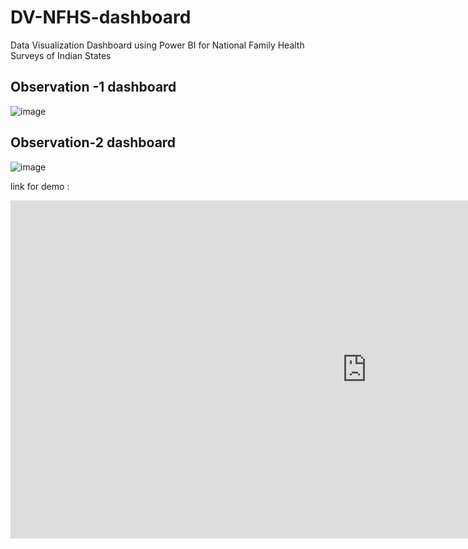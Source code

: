 # DV-NFHS-dashboard
Data Visualization Dashboard using Power BI for National Family Health Surveys of Indian States
## Observation -1 dashboard
![image](https://github.com/sshenoy03/DV-NFHS-dashboard/assets/107995491/8dbd8814-8a47-426c-b3d0-a1e43d9959e2)
## Observation-2 dashboard
![image](https://github.com/sshenoy03/DV-NFHS-dashboard/assets/107995491/bb5ad738-7567-4d44-8e7f-cc2fe1fc89c2)

link for demo :
 <!DOCTYPE html>
<html>
<head>
    <title>Power BI Report</title>
</head>
<body>
    <iframe title="dashboard_nfhs" width="1140" height="541.25" src="https://app.powerbi.com/reportEmbed?reportId=868b45bb-273b-4cf8-8166-0ad9d143c371&autoAuth=true&embeddedDemo=true" frameborder="0" allowFullScreen="true"></iframe>
</body>
</html>
